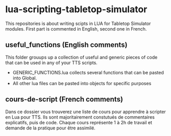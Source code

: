 # lua-scripting-tabletop-simulator

This repositories is about writing scipts in LUA for Tabletop Simulator modules.
First part is commented in English, second one in French.


## useful_functions (English comments)
This folder grouups up a collection of useful and generic pieces of code that can be used in any of your TTS scripts.
* GENERIC_FUNCTIONS.lua collects several functions that can be pasted into Global.
* All other lua files can be pasted into objects for specific purposes


## cours-de-script (French comments)
Dans ce dossier vous trouverez une liste de cours pour apprendre à scripter en Lua pour TTS.
Ils sont majoritairement constutués de commentaires explicatifs, puis de code.
Chaque cours représente 1 à 2h de travail et demande de la pratique pour être assimilé.

